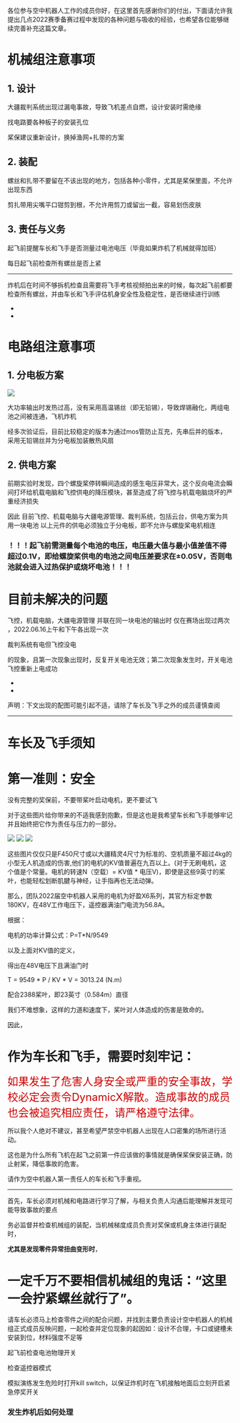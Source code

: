 各位参与空中机器人工作的成员你好，在这里首先感谢你们的付出，下面请允许我提出几点2022赛季备赛过程中发现的各种问题与吸收的经验，也希望各位能够继续完善补充这篇文章。


# 机械组注意事项

## 1. 设计
大疆裁判系统出现过漏电事故，导致飞机差点自燃，设计安装时需绝缘

找电路要各种板子的安装孔位

桨保建议重新设计，换掉渔网+扎带的方案


## 2. 装配
螺丝和扎带不要留在不该出现的地方，包括各种小零件，尤其是桨保里面，不允许出现东西

剪扎带用尖嘴平口钳剪到根，不允许用剪刀或留出一截，容易划伤皮肤


## 3. 责任与义务

起飞前提醒车长和飞手是否测量过电池电压（毕竟如果炸机了机械就得加班）

每日起飞前检查所有螺丝是否上紧

---
炸机后在时间不够拆机检查且需要将飞手考核视频拍出来的时候，每次起飞前都要检查所有螺丝，并由车长和飞手评估机身安全性及稳定性，是否继续进行训练

-

-

# 电路组注意事项

## 1. 分电板方案

![](img/circuit_board.jpg)

大功率输出时发热过高，没有采用高温锡丝（即无铅锡），导致焊锡融化，两组电池之间被连通，飞机炸机

经多次验证后，目前比较稳定的版本为通过mos管防止互充，先串后并的版本，采用无铅锡丝并为分电板加装散热风扇


## 2. 供电方案

前期实验时发现，四个螺旋桨停转瞬间造成的感生电压非常大，这个反向电流会瞬间打坏给机载电脑和飞控供电的降压模块，甚至造成了将飞控与机载电脑烧坏的严重经济损失

因此
目前飞控、机载电脑与大疆电源管理、裁判系统，包括云台，供电方案为共用一块电池
以上元件的供电必须独立于分电板，即不允许与螺旋桨电机相连


### ！！！起飞前需测量每个电池的电压，电压最大值与最小值差值不得超过0.1V，即给螺旋桨供电的电池之间电压差要求在±0.05V，否则电池就会进入过热保护或烧坏电池！！！



# 目前未解决的问题

飞控，机载电脑，大疆电源管理 并联在同一块电池的输出时
仅在赛场出现过两次 ，2022.06.16上午和下午各出现一次

裁判系统有电但飞控没电

的现象，且第一次现象出现时，反复开关电池无效；第二次现象发生时，开关电池飞控重新上电成功

-

-




声明：下文出现的配图可能引起不适，请除了车长及飞手之外的成员谨慎查阅


---






# 车长及飞手须知



# 第一准则：安全

没有完整的奖保前，不要带桨叶启动电机，更不要试飞

对于这些图片给你带来的不适我感到抱歉，但是这也是我希望车长和飞手能够牢记并且始终把它作为责任与压力的一部分。

![](img/damage1.jpg)
![](img/damage2.jpg)
![](img/damage3.jpg)

这些图片仅仅只是F450尺寸或以大疆精灵4尺寸为标准的、空机质量不超过4kg的小型无人机造成的伤害,他们的电机的KV值普遍在九百以上。(对于无刷电机，这个值是个常量。电机的转速N（空载）= KV值 * 电压V)，即使是这些9英寸的桨叶，也能轻松划断肌腱与神经，让手指再也无法动弹。


那么，团队2022届空中机器人采用的电机为好盈X6系列，其官方标定参数180KV，在48V工作电压下，遥控器满油门电流为56.8A。


根据：

电机的功率计算公式：P=T*N/9549

以及上面对KV值的定义，

得出在48V电压下且满油门时

T = 9549 * P / KV * V = 3013.24 (N.m)

配合2388桨叶，即23英寸（0.584m）直径

我们不难想象，这样的力道和速度下，桨叶对人体造成的伤害是致命的。

因此，

# 作为车长和飞手，需要时刻牢记：

<font color=#CC0000 size=5>如果发生了危害人身安全或严重的安全事故，学校必定会责令DynamicX解散。造成事故的成员也会被追究相应责任，请严格遵守法律。</font>

所以我个人绝对不建议，甚至希望严禁空中机器人出现在人口密集的场所进行活动。

这也是为什么所有飞机在起飞之前第一件应该做的事情就是确保桨保安装正确，防止射桨，降低事故的危害。

请作为空中机器人第一责任人的车长和飞手重视。







---

首先，车长必须对机械和电路进行学习了解，与相关负责人沟通后能理解并发现可能导致事故的要点

务必监督并检查机械组的装配，当机械梯度成员负责对奖保或机身主体进行装配时，

**尤其是发现零件异常扭曲变形时**，
# 一定千万不要相信机械组的鬼话：“这里一会拧紧螺丝就行了”。
请车长必须马上检查零件之间的配合问题，并找到主要负责设计空中机器人的机械组正式成员反映问题，一起检查并定位现象的起因如：设计不合理，卡口或键槽未安装到位，材料强度不足等



起飞前检查电池物理开关

检查遥控器模式

模拟演练发生危险时打开kill switch，以保证炸机时在飞机接触地面后立刻开启紧急停奖开关


### 发生炸机后如何处理

